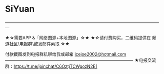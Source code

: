 # SiYuan


—————————————————————————————————————

★☆需要APP &「网络图源+本地图源」☆★
★☆请付费购买，二维码提供在 频道社区\电报群\或发邮件索取 ☆★

付款截图发到电报群私聊给我或邮箱 icejoe2002@hotmail.com
——————————————————————————————
★电报交流群：https://t.me/joinchat/C6OztjTCWgozN2E1
